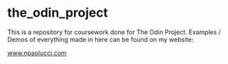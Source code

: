# the_odin_project
This is a repository for coursework done for The Odin Project. Examples / Demos of everything made in here can be found on my website:

www.npaolucci.com
